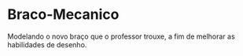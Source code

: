 # Braco-Mecanico

Modelando o novo braço que o professor trouxe, a fim de melhorar as habilidades de desenho.
